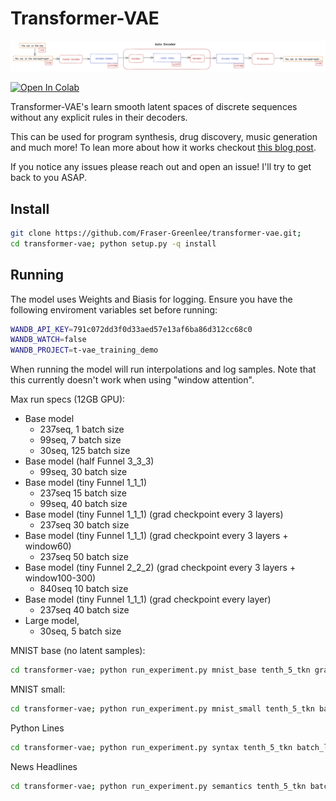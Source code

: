 # Transformer-VAE

![Diagram of the a python State Autoencoder](https://github.com/Fraser-Greenlee/transformer-vae/blob/master/t-vae.png)

[![Open In Colab](https://colab.research.google.com/assets/colab-badge.svg)](https://colab.research.google.com/drive/1S8sUSkc_7ON00HDnse1MUXTTflo59VxA?usp=sharing)

Transformer-VAE's learn smooth latent spaces of discrete sequences without any explicit rules in their decoders.

This can be used for program synthesis, drug discovery, music generation and much more!
To lean more about how it works checkout [this blog post](https://fraser-greenlee.github.io/2020/08/13/Transformers-as-Variational-Autoencoders.html).

If you notice any issues please reach out and open an issue! I'll try to get back to you ASAP.

## Install

```bash
git clone https://github.com/Fraser-Greenlee/transformer-vae.git;
cd transformer-vae; python setup.py -q install
```

## Running

The model uses Weights and Biasis for logging. Ensure you have the following enviroment variables set before running:
```bash
WANDB_API_KEY=791c072dd3f0d33aed57e13af6ba86d312cc68c0
WANDB_WATCH=false
WANDB_PROJECT=t-vae_training_demo
```

When running the model will run interpolations and log samples.
Note that this currently doesn't work when using "window attention".

Max run specs (12GB GPU):

* Base model
  * 237seq, 1 batch size
  * 99seq, 7 batch size
  * 30seq, 125 batch size
* Base model (half Funnel 3_3_3)
  * 99seq, 30 batch size
* Base model (tiny Funnel 1_1_1)
  * 237seq 15 batch size
  * 99seq, 40 batch size
* Base model (tiny Funnel 1_1_1) (grad checkpoint every 3 layers)
  * 237seq 30 batch size
* Base model (tiny Funnel 1_1_1) (grad checkpoint every 3 layers + window60)
  * 237seq 50 batch size
* Base model (tiny Funnel 2_2_2) (grad checkpoint every 3 layers + window100-300)
  * 840seq 10 batch size
* Base model (tiny Funnel 1_1_1) (grad checkpoint every layer)
  * 237seq 40 batch size
* Large model,
  * 30seq, 5 batch size


MNIST base (no latent samples):
```bash
cd transformer-vae; python run_experiment.py mnist_base tenth_5_tkn grad_check_pnt batch_small window200 funnel_small
```

MNIST small:
```bash
cd transformer-vae; python run_experiment.py mnist_small tenth_5_tkn batch_small eval
```

Python Lines
```bash
cd transformer-vae; python run_experiment.py syntax tenth_5_tkn batch_large 30Seq eval
```

News Headlines
```bash
cd transformer-vae; python run_experiment.py semantics tenth_5_tkn batch_large 30Seq eval
```
